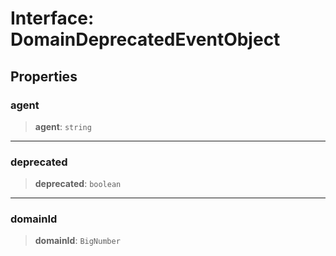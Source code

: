# Interface: DomainDeprecatedEventObject

## Properties

### agent

> **agent**: `string`

***

### deprecated

> **deprecated**: `boolean`

***

### domainId

> **domainId**: `BigNumber`
